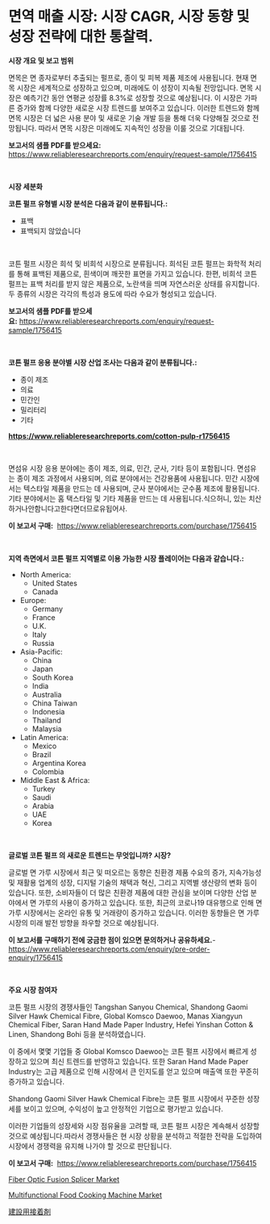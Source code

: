<p><h1>면역 매출 시장: 시장 CAGR, 시장 동향 및 성장 전략에 대한 통찰력.</h1></p><p><strong>시장 개요 및 보고 범위</strong></p>
<p><p>면목은 면 종자로부터 추출되는 펄프로, 종이 및 피복 제품 제조에 사용됩니다. 현재 면목 시장은 세계적으로 성장하고 있으며, 미래에도 이 성장이 지속될 전망입니다. 면목 시장은 예측기간 동안 연평균 성장률 8.3%로 성장할 것으로 예상됩니다. 이 시장은 가파른 증가와 함께 다양한 새로운 시장 트렌드를 보여주고 있습니다. 이러한 트렌드와 함께 면목 시장은 더 넓은 사용 분야 및 새로운 기술 개발 등을 통해 더욱 다양해질 것으로 전망됩니다. 따라서 면목 시장은 미래에도 지속적인 성장을 이룰 것으로 기대됩니다.</p></p>
<p><strong>보고서의 샘플 PDF를 받으세요:</strong> <a href="https://www.reliableresearchreports.com/enquiry/request-sample/1756415">https://www.reliableresearchreports.com/enquiry/request-sample/1756415</a></p>
<p>&nbsp;</p>
<p><strong>시장 세분화</strong></p>
<p><strong>코튼 펄프 유형별 시장 분석은 다음과 같이 분류됩니다.:</strong></p>
<p><ul><li>표백</li><li>표백되지 않았습니다</li></ul></p>
<p>&nbsp;</p>
<p><p>코튼 펄프 시장은 희석 및 비희석 시장으로 분류됩니다. 희석된 코튼 펄프는 화학적 처리를 통해 표백된 제품으로, 흰색이며 깨끗한 표면을 가지고 있습니다. 한편, 비희석 코튼 펄프는 표백 처리를 받지 않은 제품으로, 노란색을 띄며 자연스러운 상태를 유지합니다. 두 종류의 시장은 각각의 특성과 용도에 따라 수요가 형성되고 있습니다.</p></p>
<p><strong>보고서의 샘플 PDF를 받으세요:</strong>&nbsp;<a href="https://www.reliableresearchreports.com/enquiry/request-sample/1756415">https://www.reliableresearchreports.com/enquiry/request-sample/1756415</a></p>
<p>&nbsp;</p>
<p><strong> 코튼 펄프 응용 분야별 시장 산업 조사는 다음과 같이 분류됩니다.:</strong></p>
<p><ul><li>종이 제조</li><li>의료</li><li>민간인</li><li>밀리터리</li><li>기타</li></ul></p>
<p><strong><a href="https://www.reliableresearchreports.com/cotton-pulp-r1756415">https://www.reliableresearchreports.com/cotton-pulp-r1756415</a></strong></p>
<p>&nbsp;</p>
<p><p>면섬유 시장 응용 분야에는 종이 제조, 의료, 민간, 군사, 기타 등이 포함됩니다. 면섬유는 종이 제조 과정에서 사용되며, 의료 분야에서는 건강용품에 사용됩니다. 민간 시장에서는 텍스타일 제품을 만드는 데 사용되며, 군사 분야에서는 군수품 제조에 활용됩니다. 기타 분야에서는 홈 택스타일 및 기타 제품을 만드는 데 사용됩니다.식으허니, 있는 치산하거나안함니다고한다면더므로유됩어사. </p></p>
<p><strong>이 보고서 구매:</strong>&nbsp; <a href="https://www.reliableresearchreports.com/purchase/1756415">https://www.reliableresearchreports.com/purchase/1756415</a></p>
<p>&nbsp;</p>
<p><strong>지역 측면에서 코튼 펄프 지역별로 이용 가능한 시장 플레이어는 다음과 같습니다.:</strong></p>
<p><ul>
    <li>
        North America:
        <ul>
            <li>United States</li>
            <li>Canada</li>
        </ul>
    </li>
    <li>
        Europe:
        <ul>
            <li>Germany</li>
            <li>France</li>
            <li>U.K.</li>
            <li>Italy</li>
            <li>Russia</li>
        </ul>
    </li>
    <li>
        Asia-Pacific:
        <ul>
            <li>China</li>
            <li>Japan</li>
            <li>South Korea</li>
            <li>India</li>
            <li>Australia</li>
            <li>China Taiwan</li>
            <li>Indonesia</li>
            <li>Thailand</li>
            <li>Malaysia</li>
        </ul>
    </li>
    <li>
        Latin America:
        <ul>
            <li>Mexico</li>
            <li>Brazil</li>
            <li>Argentina Korea</li>
            <li>Colombia</li>
        </ul>
    </li>
    <li>
        Middle East & Africa:
        <ul>
            <li>Turkey</li>
            <li>Saudi</li>
            <li>Arabia</li>
            <li>UAE</li>
            <li>Korea</li>
        </ul>
    </li>
    </ul></p>
<p>&nbsp;</p>
<p><strong>글로벌 코튼 펄프 의 새로운 트렌드는 무엇입니까? 시장?</strong></p>
<p><p>글로벌 면 가루 시장에서 최근 및 떠오르는 동향은 친환경 제품 수요의 증가, 지속가능성 및 재활용 업계의 성장, 디지털 기술의 채택과 혁신, 그리고 지역별 생산량의 변화 등이 있습니다. 또한, 소비자들이 더 많은 친환경 제품에 대한 관심을 보이며 다양한 산업 분야에서 면 가루의 사용이 증가하고 있습니다. 또한, 최근의 코로나19 대유행으로 인해 면 가루 시장에서는 온라인 유통 및 거래량이 증가하고 있습니다. 이러한 동향들은 면 가루 시장의 미래 발전 방향을 좌우할 것으로 예상됩니다.</p></p>
<p><strong>이 보고서를 구매하기 전에 궁금한 점이 있으면 문의하거나 공유하세요.</strong>- <a href="https://www.reliableresearchreports.com/enquiry/pre-order-enquiry/1756415">https://www.reliableresearchreports.com/enquiry/pre-order-enquiry/1756415</a></p>
<p>&nbsp;</p>
<p><strong>주요 시장 참여자</strong></p>
<p><p>코튼 펄프 시장의 경쟁사들인 Tangshan Sanyou Chemical, Shandong Gaomi Silver Hawk Chemical Fibre, Global Komsco Daewoo, Manas Xiangyun Chemical Fiber, Saran Hand Made Paper Industry, Hefei Yinshan Cotton & Linen, Shandong Bohi 등을 분석하였습니다. </p><p>이 중에서 몇몇 기업들 중 Global Komsco Daewoo는 코튼 펄프 시장에서 빠르게 성장하고 있으며 최신 트렌드를 반영하고 있습니다. 또한 Saran Hand Made Paper Industry는 고급 제품으로 인해 시장에서 큰 인지도를 얻고 있으며 매출액 또한 꾸준히 증가하고 있습니다. </p><p>Shandong Gaomi Silver Hawk Chemical Fibre는 코튼 펄프 시장에서 꾸준한 성장세를 보이고 있으며, 수익성이 높고 안정적인 기업으로 평가받고 있습니다. </p><p>이러한 기업들의 성장세와 시장 점유율을 고려할 때, 코튼 펄프 시장은 계속해서 성장할 것으로 예상됩니다.따라서 경쟁사들은 현 시장 상황을 분석하고 적절한 전략을 도입하여 시장에서 경쟁력을 유지해 나가야 할 것으로 판단됩니다.</p></p>
<p><strong>이 보고서 구매:</strong>&nbsp;&nbsp;<a href="https://www.reliableresearchreports.com/purchase/1756415">https://www.reliableresearchreports.com/purchase/1756415</a></p>
<p><p><a href="https://github.com/dimitrishawkinswaynenp91rgz/Market-Research-Report-List-2/blob/main/fiber-optic-fusion-splicer-market.md">Fiber Optic Fusion Splicer Market</a></p><p><a href="https://github.com/changoleonlaverguenzanoexiste/Market-Research-Report-List-2/blob/main/multifunctional-food-cooking-machine-market.md">Multifunctional Food Cooking Machine Market</a></p><p><a href="https://github.com/avbqbctihcbe2/Market-Research-Report-List-1/blob/main/227150738387.md">建設用接着剤</a></p></p>